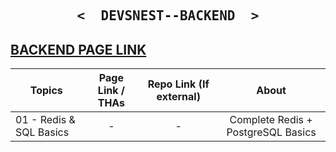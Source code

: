 <p align="center">

   <h2 align="center">
     <pre><samp><&nbsp; DEVSNEST--BACKEND &nbsp;></samp></pre>
   </h2>
</p>

## [BACKEND PAGE LINK](https://thedeepakchaturvedi.github.io/Devsnest-Backend/)

| Topics                  | Page Link / THAs | Repo Link (If external) |               About                |
| ----------------------- | :--------------: | :---------------------: | :--------------------------------: |
| 01 - Redis & SQL Basics |        -         |            -            | Complete Redis + PostgreSQL Basics |
